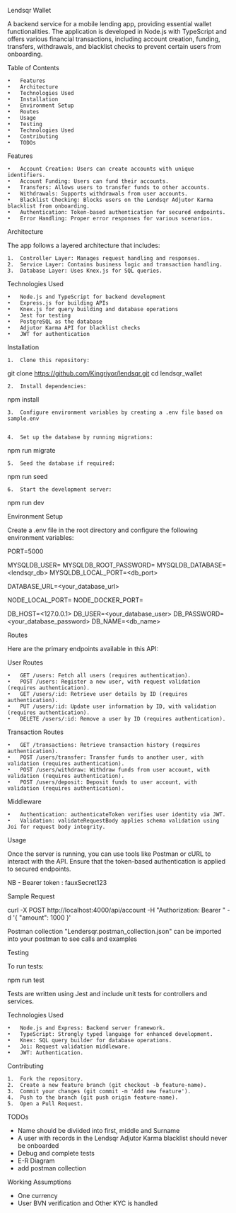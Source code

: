 Lendsqr Wallet

A backend service for a mobile lending app, providing essential wallet functionalities. The application is developed in Node.js with TypeScript and offers various financial transactions, including account creation, funding, transfers, withdrawals, and blacklist checks to prevent certain users from onboarding.

Table of Contents

	•	Features
	•	Architecture
	•	Technologies Used
	•	Installation
	•	Environment Setup
	•	Routes
	•	Usage
	•	Testing
	•	Technologies Used
	•	Contributing
    •	TODOs

Features

	•	Account Creation: Users can create accounts with unique identifiers.
	•	Account Funding: Users can fund their accounts.
	•	Transfers: Allows users to transfer funds to other accounts.
	•	Withdrawals: Supports withdrawals from user accounts.
	•	Blacklist Checking: Blocks users on the Lendsqr Adjutor Karma blacklist from onboarding.
	•	Authentication: Token-based authentication for secured endpoints.
	•	Error Handling: Proper error responses for various scenarios.

Architecture

The app follows a layered architecture that includes:

	1.	Controller Layer: Manages request handling and responses.
	2.	Service Layer: Contains business logic and transaction handling.
	3.	Database Layer: Uses Knex.js for SQL queries.

Technologies Used

	•	Node.js and TypeScript for backend development
	•	Express.js for building APIs
	•	Knex.js for query building and database operations
	•	Jest for testing
	•	PostgreSQL as the database
	•	Adjutor Karma API for blacklist checks
	•	JWT for authentication

Installation

	1.	Clone this repository:

git clone https://github.com/Kingriyor/lendsqr.git
cd lendsqr_wallet


	2.	Install dependencies:

npm install


	3.	Configure environment variables by creating a .env file based on sample.env


	4.	Set up the database by running migrations:

npm run migrate


	5.	Seed the database if required:

npm run seed


	6.	Start the development server:

npm run dev


Environment Setup

Create a .env file in the root directory and configure the following environment variables:

PORT=5000

MYSQLDB_USER=<root>
MYSQLDB_ROOT_PASSWORD=<abc123456>
MYSQLDB_DATABASE=<lendsqr_db>
MYSQLDB_LOCAL_PORT=<db_port>

DATABASE_URL=<your_database_url>

NODE_LOCAL_PORT=<port>
NODE_DOCKER_PORT=<port>

DB_HOST=<127.0.0.1>
DB_USER=<your_database_user>
DB_PASSWORD=<your_database_password>
DB_NAME=<db_name>


Routes

Here are the primary endpoints available in this API:

User Routes

	•	GET /users: Fetch all users (requires authentication).
	•	POST /users: Register a new user, with request validation (requires authentication).
	•	GET /users/:id: Retrieve user details by ID (requires authentication).
	•	PUT /users/:id: Update user information by ID, with validation (requires authentication).
	•	DELETE /users/:id: Remove a user by ID (requires authentication).

Transaction Routes

	•	GET /transactions: Retrieve transaction history (requires authentication).
	•	POST /users/transfer: Transfer funds to another user, with validation (requires authentication).
	•	POST /users/withdraw: Withdraw funds from user account, with validation (requires authentication).
	•	POST /users/deposit: Deposit funds to user account, with validation (requires authentication).

Middleware

	•	Authentication: authenticateToken verifies user identity via JWT.
	•	Validation: validateRequestBody applies schema validation using Joi for request body integrity.


Usage

Once the server is running, you can use tools like Postman or cURL to interact with the API. Ensure that the token-based authentication is applied to secured endpoints.

NB - Bearer token : fauxSecret123

Sample Request

curl -X POST http://localhost:4000/api/account -H "Authorization: Bearer <fauxSecret123>" -d '{
  "amount": 1000
}'

Postman collection "Lendersqr.postman_collection.json" can be imported into your postman to see calls and examples

Testing

To run tests:

npm run test

Tests are written using Jest and include unit tests for controllers and services.

Technologies Used

	•	Node.js and Express: Backend server framework.
	•	TypeScript: Strongly typed language for enhanced development.
	•	Knex: SQL query builder for database operations.
	•	Joi: Request validation middleware.
	•	JWT: Authentication.

Contributing

	1.	Fork the repository.
	2.	Create a new feature branch (git checkout -b feature-name).
	3.	Commit your changes (git commit -m 'Add new feature').
	4.	Push to the branch (git push origin feature-name).
	5.	Open a Pull Request.


TODOs
- Name should be diviided into first, middle and Surname
- A user with records in the Lendsqr Adjutor Karma blacklist should never be onboarded
- Debug and complete tests
- E-R Diagram
- add postman collection

Working Assumptions
- One currency
- User BVN verification and Other KYC is handled